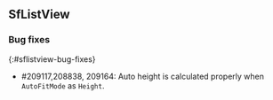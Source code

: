 ## SfListView

### Bug fixes
{:#sflistview-bug-fixes} 

* \#209117,208838, 209164: Auto height is calculated properly when `AutoFitMode` as `Height`.